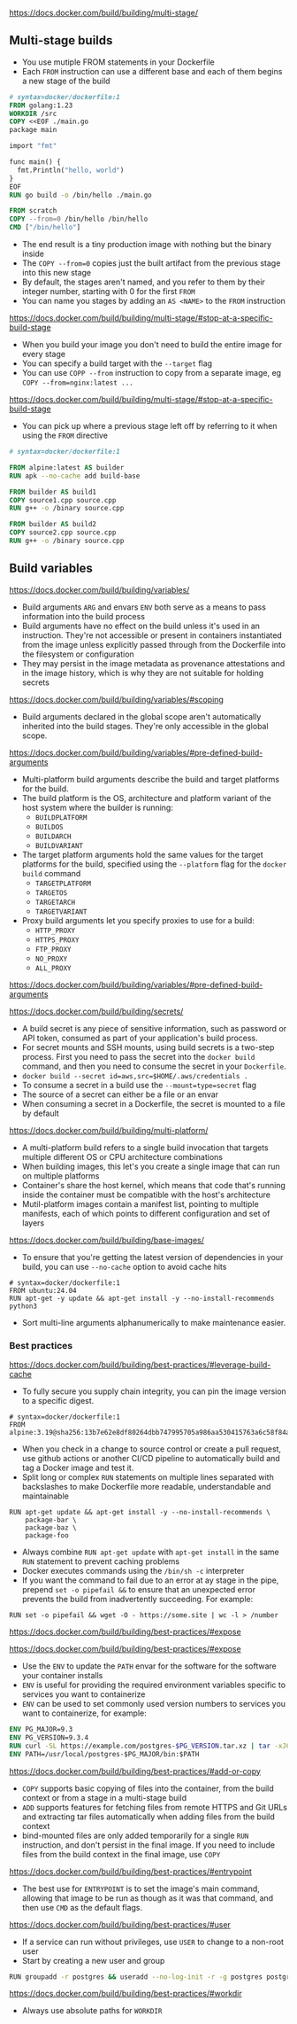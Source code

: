 
https://docs.docker.com/build/building/multi-stage/

## Multi-stage builds

- You use mutiple FROM statements in your Dockerfile
- Each `FROM` instruction can use a different base and each of them begins a new stage of the build

```Dockerfile
# syntax=docker/dockerfile:1
FROM golang:1.23
WORKDIR /src
COPY <<EOF ./main.go
package main

import "fmt"

func main() {
  fmt.Println("hello, world")
}
EOF
RUN go build -o /bin/hello ./main.go

FROM scratch
COPY --from=0 /bin/hello /bin/hello
CMD ["/bin/hello"]
```

- The end result is a tiny production image with nothing but the binary inside
- The `COPY --from=0` copies just the built artifact from the previous stage into this new stage
- By default, the stages aren't named, and you refer to them by their integer number, starting with 0 for the first `FROM`
- You can name you stages by adding an `AS <NAME>` to the `FROM` instruction

https://docs.docker.com/build/building/multi-stage/#stop-at-a-specific-build-stage

- When you build your image you don't need to build the entire image for every stage
- You can specify a build target with the `--target` flag
- You can use `COPP --from` instruction to copy from a separate image, eg `COPY --from=nginx:latest ...`

https://docs.docker.com/build/building/multi-stage/#stop-at-a-specific-build-stage

- You can pick up where a previous stage left off by referring to it when using the `FROM` directive

```Dockerfile
# syntax=docker/dockerfile:1

FROM alpine:latest AS builder
RUN apk --no-cache add build-base

FROM builder AS build1
COPY source1.cpp source.cpp
RUN g++ -o /binary source.cpp

FROM builder AS build2
COPY source2.cpp source.cpp
RUN g++ -o /binary source.cpp
```


## Build variables

https://docs.docker.com/build/building/variables/

- Build arguments `ARG` and envars `ENV` both serve as a means to pass information into the build process
- Build arguments have no effect on the build unless it's used in an instruction. They're not accessible or present in containers instantiated from the image unless explicitly passed through from the Dockerfile into the filesystem or configuration
- They may persist in the image metadata as provenance attestations and in the image history, which is why they are not suitable for holding secrets

https://docs.docker.com/build/building/variables/#scoping

- Build arguments declared in the global scope aren't automatically inherited into the build stages. They're only accessible in the global scope.

https://docs.docker.com/build/building/variables/#pre-defined-build-arguments

- Multi-platform build arguments describe the build and target platforms for the build.
- The build platform is the OS, architecture and platform variant of the host system where the builder is running:
	- `BUILDPLATFORM`
	- `BUILDOS`
	- `BUILDARCH`
	- `BUILDVARIANT`
- The target platform arguments hold the same values for the target platforms for the build, specified using the `--platform` flag for the `docker build` command
	- `TARGETPLATFORM`
	- `TARGETOS`
	- `TARGETARCH`
	- `TARGETVARIANT`
- Proxy build arguments let you specify proxies to use for a build:
	- `HTTP_PROXY`
	- `HTTPS_PROXY`
	- `FTP_PROXY`
	- `NO_PROXY`
	- `ALL_PROXY`

https://docs.docker.com/build/building/variables/#pre-defined-build-arguments

https://docs.docker.com/build/building/secrets/

- A build secret is any piece of sensitive information, such as password or API token, consumed as part of your application's build process.
- For secret mounts and SSH mounts, using build secrets is a two-step process. First you need to pass the secret into the `docker build` command, and then you need to consume the secret in your `Dockerfile`.
- `docker build --secret id=aws,src=$HOME/.aws/credentials .`
- To consume a secret in a build use the `--mount=type=secret` flag
- The source of a secret can either be a file or an envar
- When consuming a secret in a Dockerfile, the secret is mounted to a file by default

https://docs.docker.com/build/building/multi-platform/

- A multi-platform build refers to a single build invocation that targets multiple different OS or CPU architecture combinations
- When building images, this let's you create a single image that can run on multiple platforms
- Container's share the host kernel, which means that code that's running inside the container must be compatible with the host's architecture
- Mutil-platform images contain a manifest list, pointing to multiple manifests, each of which points to different configuration and set of layers

https://docs.docker.com/build/building/base-images/

- To ensure that you're getting the latest version of dependencies in your build, you can use `--no-cache` option to avoid cache hits

```
# syntax=docker/dockerfile:1
FROM ubuntu:24.04
RUN apt-get -y update && apt-get install -y --no-install-recommends python3
```

- Sort multi-line arguments alphanumerically to make maintenance easier.

### Best practices

https://docs.docker.com/build/building/best-practices/#leverage-build-cache

- To fully secure you supply chain integrity, you can pin the image version to a specific digest.
```
# syntax=docker/dockerfile:1
FROM alpine:3.19@sha256:13b7e62e8df80264dbb747995705a986aa530415763a6c58f84a3ca8af9a5bcd
```

- When you check in a change to source control or create a pull request, use github actions or another CI/CD pipeline to automatically build and tag a Docker image and test it.
- Split long or complex `RUN` statements on multiple lines separated with backslashes to make Dockerfile more readable, understandable and maintainable

```
RUN apt-get update && apt-get install -y --no-install-recommends \
    package-bar \
    package-baz \
    package-foo
```

- Always combine `RUN apt-get update` with `apt-get install` in the same `RUN` statement to prevent caching problems
- Docker executes commands using the `/bin/sh -c` interpreter
- If you want the command to fail due to an error at ay stage in the pipe, prepend `set -o pipefail &&` to ensure that an unexpected error prevents the build from inadvertently succeeding. For example:

```
RUN set -o pipefail && wget -O - https://some.site | wc -l > /number
```

https://docs.docker.com/build/building/best-practices/#expose

https://docs.docker.com/build/building/best-practices/#expose

- Use the `ENV` to update the `PATH` envar for the software for the software your container installs
- `ENV` is useful for providing the required environment variables specific to services you want to containerize
- `ENV` can be used to set commonly used version numbers to services you want to containerize, for example:

```Dockerfile
ENV PG_MAJOR=9.3
ENV PG_VERSION=9.3.4
RUN curl -SL https://example.com/postgres-$PG_VERSION.tar.xz | tar -xJC /usr/src/postgres
ENV PATH=/usr/local/postgres-$PG_MAJOR/bin:$PATH
```

https://docs.docker.com/build/building/best-practices/#add-or-copy

- `COPY` supports basic copying of files into the container, from the build context or from a stage in a multi-stage build
- `ADD` supports features for fetching files from remote HTTPS and Git URLs and extracting tar files automatically when adding files from the build context
- bind-mounted files are only added temporarily for a single `RUN` instruction, and don't persist in the final image. If you need to include files from the build context in the final image, use `COPY`

https://docs.docker.com/build/building/best-practices/#entrypoint


- The best use for `ENTRYPOINT` is to set the image's main command, allowing that image to be run as though as it was that command, and then use `CMD` as the default flags.

https://docs.docker.com/build/building/best-practices/#user

- If a service can run without privileges, use `USER` to change to a non-root user
- Start by creating a new user and group

```bash
RUN groupadd -r postgres && useradd --no-log-init -r -g postgres postgres
```

https://docs.docker.com/build/building/best-practices/#workdir

- Always use absolute paths for `WORKDIR`
